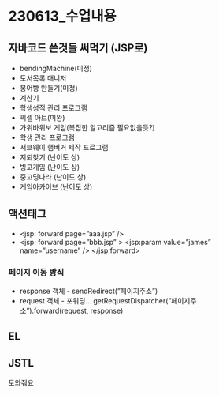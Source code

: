 # 230613_수업내용

## 자바코드 쓴것들 써먹기 (JSP로)

- bendingMachine(미정)
- 도서목록 매니저
- 붕어빵 만들기(미정)
- 계산기
- 학생성적 관리 프로그램
- 픽셀 아트(미완)
- 가위바위보 게임(복잡한 알고리즘 필요없을듯?)
- 학생 관리 프로그램
- 서브웨이 햄버거 제작 프로그램
- 지뢰찾기 (난이도 상)
- 빙고게임 (난이도 상)
- 중고딩나라 (난이도 상)
- 게임아카이브 (난이도 상)

## 액션태그

- <jsp: forward page=”aaa.jsp” />
- <jsp: forward page=”bbb.jsp” >
      <jsp:param value=”james” name=”username” />
</jsp:forward>

### 페이지 이동 방식

- response 객체 - sendRedirect(”페이지주소”)
- request 객체 - 포워딩… getRequestDispatcher(”페이지주소”).forward(request, response)

## EL

## JSTL

도와줘요